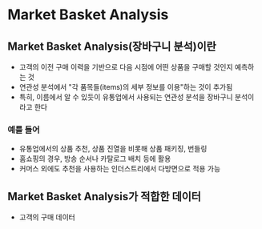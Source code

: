 # Market Basket Analysis

## Market Basket Analysis\(장바구니 분석\)이란

* 고객의 이전 구매 이력을 기반으로 다음 시점에 어떤 상품을 구매할 것인지 예측하는 것
* 연관성 분석에서 "각 품목들\(items\)의 세부 정보를 이용"하는 것이 추가됨
* 특히, 이름에서 알 수 있듯이 유통업에서 사용되는 연관성 분석을 장바구니 분석이라고 한다

### 예를 들어

* 유통업에서의 상품 추천, 상품 진열을 비롯해 상품 패키징, 번들링
* 홈쇼핑의 경우, 방송 순서나 카탈로그 배치 등에 활용
* 커머스 외에도 추천을 사용하는 인더스트리에서 다방면으로 적용 가능

## Market Basket Analysis가 적합한 데이터

* 고객의 구매 데이터 

